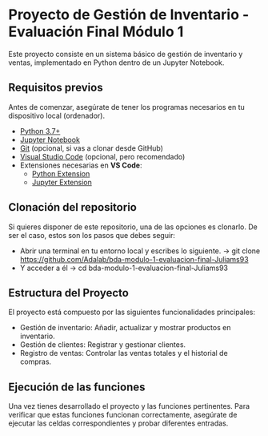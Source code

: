 # Proyecto de Gestión de Inventario - Evaluación Final Módulo 1 #

Este proyecto consiste en un sistema básico de gestión de inventario y ventas, implementado en Python dentro de un Jupyter Notebook. 

## Requisitos previos ##

Antes de comenzar, asegúrate de tener los programas necesarios en tu dispositivo local (ordenador).

- [Python 3.7+](https://www.python.org/downloads/)
- [Jupyter Notebook](https://jupyter.org/install)
- [Git](https://git-scm.com/) (opcional, si vas a clonar desde GitHub)
- [Visual Studio Code](https://code.visualstudio.com/) (opcional, pero recomendado)
- Extensiones necesarias en **VS Code**:
  - [Python Extension](https://marketplace.visualstudio.com/items?itemName=ms-python.python)
  - [Jupyter Extension](https://marketplace.visualstudio.com/items?itemName=ms-toolsai.jupyter)

## Clonación del repositorio ##

Si quieres disponer de este repositorio, una de las opciones es clonarlo.
De ser el caso, estos son los pasos que debes seguir:
- Abrir una terminal en tu entorno local y escribes lo siguiente. -> git clone https://github.com/Adalab/bda-modulo-1-evaluacion-final-Juliams93
- Y acceder a él -> cd bda-modulo-1-evaluacion-final-Juliams93

## Estructura del Proyecto ##

El proyecto está compuesto por las siguientes funcionalidades principales:

* Gestión de inventario: Añadir, actualizar y mostrar productos en inventario.
* Gestión de clientes: Registrar y gestionar clientes.
* Registro de ventas: Controlar las ventas totales y el historial de compras.


## Ejecución de las funciones ##

Una vez tienes desarrollado el proyecto y las funciones pertinentes. Para verificar que estas funciones funcionan correctamente, asegúrate de ejecutar 
las celdas correspondientes y probar diferentes entradas.
